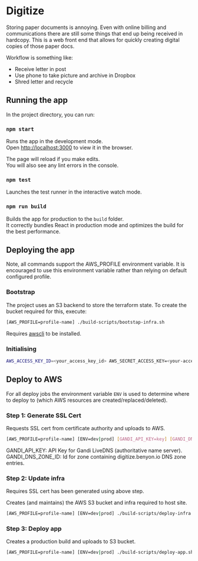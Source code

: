 # Digitize

Storing paper documents is annoying. Even with online billing and communications there are still some things that end up being received in hardcopy. This is a web front end that allows for quickly creating digital copies of those paper docs.

Workflow is something like:

* Receive letter in post
* Use phone to take picture and archive in Dropbox
* Shred letter and recycle

## Running the app

In the project directory, you can run:

### `npm start`

Runs the app in the development mode.<br>
Open [http://localhost:3000](http://localhost:3000) to view it in the browser.

The page will reload if you make edits.<br>
You will also see any lint errors in the console.

### `npm test`

Launches the test runner in the interactive watch mode.

### `npm run build`

Builds the app for production to the `build` folder.<br>
It correctly bundles React in production mode and optimizes the build for the best performance.

## Deploying the app

Note, all commands support the AWS_PROFILE environment variable. It is encouraged to use this environment variable rather than relying on default configured profile.

### Bootstrap

The project uses an S3 backend to store the terraform state. To create the bucket required for this, execute:

```bash
[AWS_PROFILE=profile-name] ./build-scripts/bootstap-infra.sh
```

Requires [awscli](https://aws.amazon.com/cli/) to be installed.

### Initialising

```bash
AWS_ACCESS_KEY_ID=<your_access_key_id> AWS_SECRET_ACCESS_KEY=<your-access-key> terraform init
```

## Deploy to AWS

For all deploy jobs the environment variable `ENV` is used to determine where to deploy to (which AWS resources are created/replaced/deleted).

### Step 1: Generate SSL Cert

Requests SSL cert from certificate authority and uploads to AWS.

```bash
[AWS_PROFILE=profile-name] [ENV=dev|prod] [GANDI_API_KEY=key] [GANDI_DNS_ZONE_ID=id] ./build-scripts/generate-ssl-cert.sh
```

GANDI\_API\_KEY: API Key for Gandi LiveDNS (authoritative name server).
GANDI\_DNS\_ZONE\_ID: Id for zone containing digitize.benyon.io DNS zone entries.

### Step 2: Update infra

Requires SSL cert has been generated using above step.

Creates (and maintains) the AWS S3 bucket and infra required to host site.

```bash
[AWS_PROFILE=profile-name] [ENV=dev|prod] ./build-scripts/deploy-infra.sh
```

### Step 3: Deploy app

Creates a production build and uploads to S3 bucket.

```bash
[AWS_PROFILE=profile-name] [ENV=dev|prod] ./build-scripts/deploy-app.sh
```